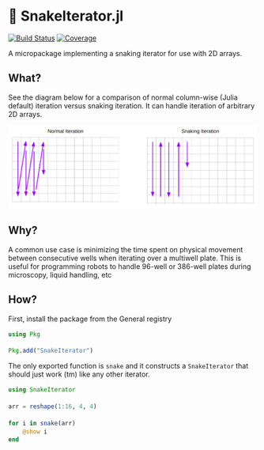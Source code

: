 # 🐍 SnakeIterator.jl

[![Build Status](https://travis-ci.com/tlnagy/SnakeIterator.jl.svg?branch=master)](https://travis-ci.com/tlnagy/SnakeIterator.jl)
[![Coverage](https://codecov.io/gh/tlnagy/SnakeIterator.jl/branch/master/graph/badge.svg)](https://codecov.io/gh/tlnagy/SnakeIterator.jl)

A micropackage implementing a snaking iterator for use with 2D arrays.

## What?

See the diagram below for a comparison of normal column-wise (Julia default)
iteration versus snaking iteration. It can handle iteration of arbitrary 2D
arrays.

![](snake_vs_normal_iteration.png)

## Why?

A common use case is minimizing the time spent on physical movement between
consecutive wells when iterating over a multiwell plate. This is useful for
programming robots to handle 96-well or 386-well plates during microscopy,
liquid handling, etc 

## How?

First, install the package from the General registry

```julia
using Pkg

Pkg.add("SnakeIterator")
```

The only exported function is `snake` and it constructs a `SnakeIterator` that
should just work (tm) like any other iterator.

```julia
using SnakeIterator

arr = reshape(1:16, 4, 4)

for i in snake(arr)
    @show i
end
```